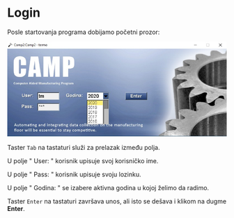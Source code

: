 # Login

Posle startovanja programa dobijamo početni prozor: 


![Image](login.jpg)

Taster `Tab` na tastaturi služi za prelazak između polja.

U polje " User: " korisnik upisuje svoj korisničko ime.

U polje " Pass: " korisnik upisuje svoju lozinku.

U polje " Godina: " se izabere aktivna godina
u kojoj želimo da radimo.

Taster `Enter` na tastaturi završava unos, ali
isto se dešava i klikom na dugme **Enter**.




